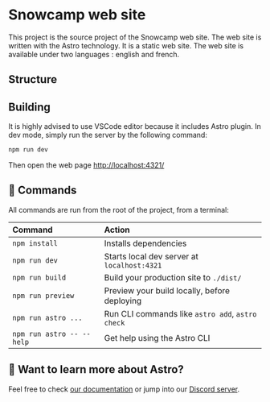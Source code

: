# Snowcamp web site

This project is the source project of the Snowcamp web site. The web site is written with the Astro technology.
It is a static web site. The web site is available under two languages : english and french.

## Structure

## Building

It is highly advised to use VSCode editor because it includes Astro plugin.
In dev mode, simply run the server by the following command:
```sh
npm run dev
```
Then open the web page [ http://localhost:4321/](http://localhost:4321/)

## 🧞 Commands

All commands are run from the root of the project, from a terminal:

| Command                   | Action                                           |
| :------------------------ | :----------------------------------------------- |
| `npm install`             | Installs dependencies                            |
| `npm run dev`             | Starts local dev server at `localhost:4321`      |
| `npm run build`           | Build your production site to `./dist/`          |
| `npm run preview`         | Preview your build locally, before deploying     |
| `npm run astro ...`       | Run CLI commands like `astro add`, `astro check` |
| `npm run astro -- --help` | Get help using the Astro CLI                     |

## 👀 Want to learn more about Astro?

Feel free to check [our documentation](https://docs.astro.build) or jump into our [Discord server](https://astro.build/chat).
